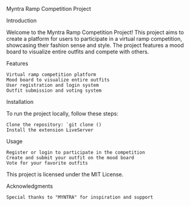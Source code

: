 Myntra Ramp Competition Project

Introduction

Welcome to the Myntra Ramp Competition Project! This project aims to create a platform for users to participate in a virtual ramp competition, showcasing their fashion sense and style. The project features a mood board to visualize entire outfits and compete with others.

Features

    Virtual ramp competition platform
    Mood board to visualize entire outfits
    User registration and login system
    Outfit submission and voting system

Installation

To run the project locally, follow these steps:

    Clone the repository: `git clone ()
    Install the extension LiveServer

Usage

    Register or login to participate in the competition
    Create and submit your outfit on the mood board
    Vote for your favorite outfits

This project is licensed under the MIT License.

Acknowledgments

    Special thanks to "MYNTRA" for inspiration and support
